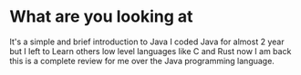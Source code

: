 # What are you looking at 


It's a simple and brief introduction to Java 
I coded Java for almost 2 year but I left to Learn others low level languages 
like C and Rust now I am back this is a complete review for me over the Java programming language. 
